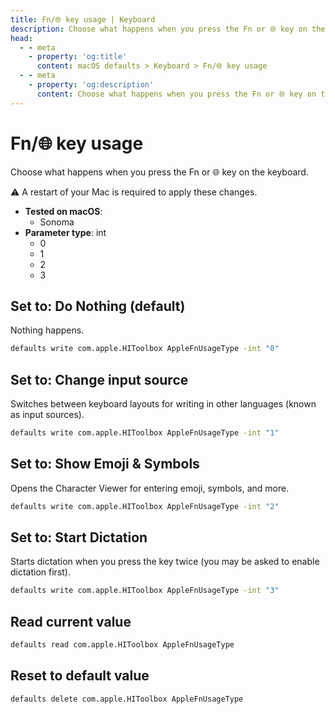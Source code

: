 ```yaml
---
title: Fn/🌐 key usage | Keyboard
description: Choose what happens when you press the Fn or 🌐︎ key on the keyboard.
head:
  - - meta
    - property: 'og:title'
      content: macOS defaults > Keyboard > Fn/🌐 key usage
  - - meta
    - property: 'og:description'
      content: Choose what happens when you press the Fn or 🌐︎ key on the keyboard.
---
```


# Fn/🌐 key usage

Choose what happens when you press the Fn or 🌐︎ key on the keyboard.

⚠️ A restart of your Mac is required to apply these changes.

- **Tested on macOS**:
  - Sonoma
- **Parameter type**: int
  - 0
  - 1
  - 2
  - 3

## Set to: Do Nothing (default)

Nothing happens.

```bash
defaults write com.apple.HIToolbox AppleFnUsageType -int "0"
```

## Set to: Change input source

Switches between keyboard layouts for writing in other languages (known as input sources).

```bash
defaults write com.apple.HIToolbox AppleFnUsageType -int "1"
```

## Set to: Show Emoji & Symbols

Opens the Character Viewer for entering emoji, symbols, and more.

```bash
defaults write com.apple.HIToolbox AppleFnUsageType -int "2"
```

## Set to: Start Dictation

Starts dictation when you press the key twice (you may be asked to enable dictation first).

```bash
defaults write com.apple.HIToolbox AppleFnUsageType -int "3"
```

## Read current value

```bash
defaults read com.apple.HIToolbox AppleFnUsageType
```

## Reset to default value

```bash
defaults delete com.apple.HIToolbox AppleFnUsageType
```

